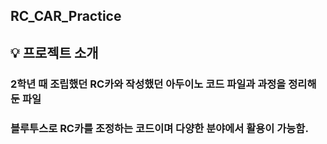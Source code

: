 ## RC_CAR_Practice

## 💡 프로젝트 소개
### 2학년 때 조립했던 RC카와 작성했던 아두이노 코드 파일과 과정을 정리해둔 파일
### 블루투스로 RC카를 조정하는 코드이며 다양한 분야에서 활용이 가능함.

